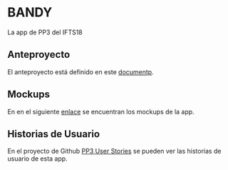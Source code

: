 # BANDY

La app de PP3 del IFTS18


## Anteproyecto
El anteproyecto está definido en este [documentp](https://docs.google.com/document/d/1ni-P_aPlEacBIBOwyBkA09Vs7-Od50n_l6sVD1BaNo8/edit#heading=h.uiugfdjxhb7t).

## Mockups
En en el siguiente [enlace]() se encuentran los mockups de la app.

## Historias de Usuario
En el proyecto de Github [PP3 User Stories](https://github.com/users/caronaka/projects/1) se pueden ver las historias de usuario de esta app.
